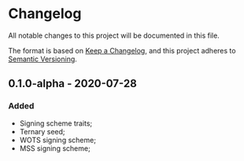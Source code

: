 # Changelog

All notable changes to this project will be documented in this file.

The format is based on [Keep a Changelog](https://keepachangelog.com/en/1.0.0/),
and this project adheres to [Semantic Versioning](https://semver.org/spec/v2.0.0.html).

<!-- ## Unreleased - YYYY-MM-DD

### Added

### Changed

### Deprecated

### Removed

### Fixed

### Security -->

<!-- ## Unreleased - YYYY-MM-DD

### Added

### Changed

- Update `bee-crypto` dependency to `0.1.1-alpha`;

### Deprecated

### Removed

### Fixed

### Security -->

## 0.1.0-alpha - 2020-07-28

### Added

- Signing scheme traits;
- Ternary seed;
- WOTS signing scheme;
- MSS signing scheme;
